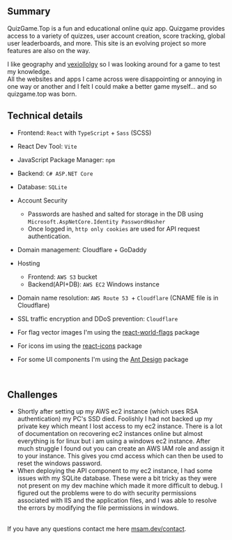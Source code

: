 ## Summary
QuizGame.Top is a fun and educational online quiz app. Quizgame provides access to a variety of quizzes, user account creation, score tracking, global user leaderboards, and more. This site is an evolving project so more features are also on the way.

I like geography and [vexiollolgy](https://en.wikipedia.org/wiki/Vexillology) so I was looking around for a game to test my knowledge.  
All the websites and apps I came across were disappointing or annoying in one way or another and I felt I could make a better game myself... and so quizgame.top was born.   

## Technical details
- Frontend: `React` with `TypeScript` + `Sass` (SCSS)
- React Dev Tool: `Vite`
- JavaScript Package Manager: `npm`  
- Backend: `C# ASP.NET Core`  
- Database: `SQLite`
- Account Security
	- Passwords are hashed and salted for storage in the DB using `Microsoft.AspNetCore.Identity PasswordHasher`
	- Once logged in, `http only cookies` are used for API request authentication. 	
- Domain management: Cloudflare + GoDaddy 
- Hosting 
	- Frontend: `AWS S3` bucket
	- Backend(API+DB): `AWS EC2` Windows instance
- Domain name resolution: `AWS Route 53 `+ `Cloudflare` (CNAME file is in Cloudflare)
- SSL traffic encryption and DDoS prevention: `Cloudflare`

- For flag vector images I'm using the [react-world-flags](https://www.npmjs.com/package/react-world-flags) package
- For icons im using the [react-icons](https://react-icons.github.io/react-icons/) package
- For some UI components I'm using the [Ant Design](https://ant.design/) package

  &nbsp;    

## Challenges 
- Shortly after setting up my AWS ec2 instance (which uses RSA authentication) my PC's SSD died. Foolishly I had not backed up my private key which meant I lost access to my ec2 instance. There is a lot of documentation on recovering ec2 instances online but almost everything is for linux but i am using a windows ec2 instance. After much struggle I found out you can create an AWS IAM role and assign it to your instance. This gives you cmd access which can then be used to reset the windows password.  
- When deploying the API component to my ec2 instance, I had some issues with my SQLite database. These were a bit tricky as they were not present on my dev machine which made it more difficult to debug. I figured out the problems were to do with security permissions associated with IIS and the application files, and I was able to resolve the errors by modifying the file permissions in windows.   
  &nbsp;    

If you have any questions contact me here [msam.dev/contact](https://msam.dev/contact).
  &nbsp;    


